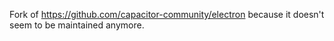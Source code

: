 Fork of https://github.com/capacitor-community/electron because it doesn't seem to be maintained anymore.
